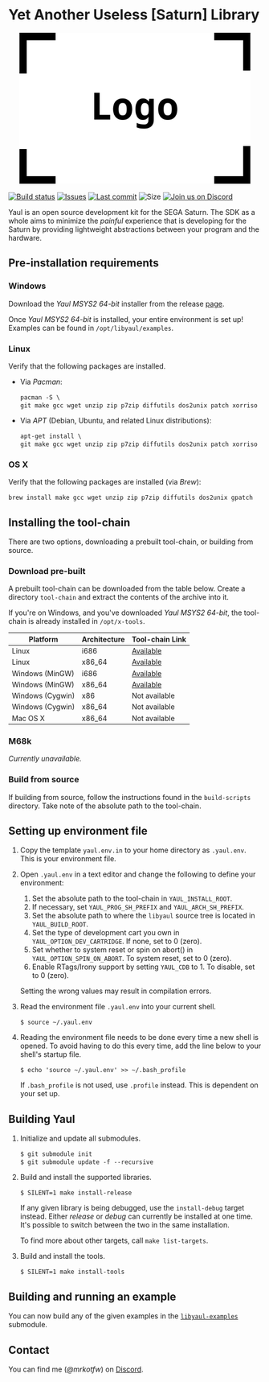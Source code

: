 Yet Another Useless [Saturn] Library
===
<p align="center">
  <img width="460" height="300" src=".images/logo.png">
</p>

[![Build status](https://img.shields.io/travis/ijacquez/libyaul.svg)](https://travis-ci.org/ijacquez/libyaul) [![Issues](https://img.shields.io/github/issues/ijacquez/libyaul.svg)](https://github.com/ijacquez/libyaul/issues) [![Last commit](https://img.shields.io/github/last-commit/ijacquez/libyaul.svg)](https://github.com/ijacquez/libyaul/commits/develop) ![Size](https://img.shields.io/github/repo-size/ijacquez/libyaul.svg) [![Join us on Discord](https://img.shields.io/discord/531844227655532554.svg)]( https://discord.gg/S434dWA)

Yaul is an open source development kit for the SEGA Saturn. The SDK as a whole
aims to minimize the _painful_ experience that is developing for the Saturn by
providing lightweight abstractions between your program and the hardware.

## Pre-installation requirements

### Windows

Download the _Yaul MSYS2 64-bit_ installer from the release [page][2].

Once _Yaul MSYS2 64-bit_ is installed, your entire environment is set up!
Examples can be found in `/opt/libyaul/examples`.

### Linux

Verify that the following packages are installed.

 - Via _Pacman_:

       pacman -S \
       git make gcc wget unzip zip p7zip diffutils dos2unix patch xorriso

 - Via _APT_ (Debian, Ubuntu, and related Linux distributions):

       apt-get install \
       git make gcc wget unzip zip p7zip diffutils dos2unix patch xorriso

### OS X

Verify that the following packages are installed (via _Brew_):

    brew install make gcc wget unzip zip p7zip diffutils dos2unix gpatch

## Installing the tool-chain

There are two options, downloading a prebuilt tool-chain, or building from
source.

### Download pre-built

A prebuilt tool-chain can be downloaded from the table below. Create a directory
`tool-chain` and extract the contents of the archive into it.

If you're on Windows, and you've downloaded _Yaul MSYS2 64-bit_, the tool-chain
is already installed in `/opt/x-tools`.

| Platform         | Architecture | Tool-chain Link |
|------------------|--------------|-----------------|
| Linux            | i686         | [Available][3]  |
| Linux            | x86_64       | [Available][4]  |
| Windows (MinGW)  | i686         | [Available][5]  |
| Windows (MinGW)  | x86_64       | [Available][6]  |
| Windows (Cygwin) | x86          | Not available   |
| Windows (Cygwin) | x86_64       | Not available   |
| Mac OS X         | x86_64       | Not available   |

### M68k

_Currently unavailable._



### Build from source

If building from source, follow the instructions found in the `build-scripts`
directory. Take note of the absolute path to the tool-chain.

## Setting up environment file

1. Copy the template `yaul.env.in` to your home directory as `.yaul.env`. This
   is your environment file.

2. Open `.yaul.env` in a text editor and change the following to define your
   environment:

   1. Set the absolute path to the tool-chain in `YAUL_INSTALL_ROOT`.
   2. If necessary, set `YAUL_PROG_SH_PREFIX` and `YAUL_ARCH_SH_PREFIX`.
   3. Set the absolute path to where the `libyaul` source tree is located in
      `YAUL_BUILD_ROOT`.
   4. Set the type of development cart you own in `YAUL_OPTION_DEV_CARTRIDGE`.
      If none, set to 0 (zero).
   5. Set whether to system reset or spin on abort() in
      `YAUL_OPTION_SPIN_ON_ABORT`. To system reset, set to 0 (zero).
   6. Enable RTags/Irony support by setting `YAUL_CDB` to 1. To disable, set to
      0 (zero).

   Setting the wrong values may result in compilation errors.

3. Read the environment file `.yaul.env` into your current shell.

       $ source ~/.yaul.env

4. Reading the environment file needs to be done every time a new shell is
   opened. To avoid having to do this every time, add the line below to your
   shell's startup file.

       $ echo 'source ~/.yaul.env' >> ~/.bash_profile

   If `.bash_profile` is not used, use `.profile` instead. This is dependent on
   your set up.

## Building Yaul

1. Initialize and update all submodules.

       $ git submodule init
       $ git submodule update -f --recursive

2. Build and install the supported libraries.

       $ SILENT=1 make install-release

   If any given library is being debugged, use the `install-debug` target
   instead. Either _release_ or _debug_ can currently be installed at one
   time. It's possible to switch between the two in the same installation.

   To find more about other targets, call `make list-targets`.

3. Build and install the tools.

       $ SILENT=1 make install-tools

## Building and running an example

You can now build any of the given examples in the [`libyaul-examples`][1]
submodule.

## Contact

You can find me (*@mrkotfw*) on [Discord]( https://discord.gg/S434dWA).

[1]: https://github.com/ijacquez/libyaul-examples
[2]: https://github.com/ijacquez/libyaul-installer/releases
[3]: https://drive.google.com/open?id=1Cg73hDwp_EuQCEol5praZa33QrEvdY5_
[4]: https://drive.google.com/open?id=1YVcXcZLlcYezajkNUksylSxtLwx9zrl-
[5]: https://drive.google.com/open?id=1eEIvAVY0tmmkldRSF5d557W831Qh15d2
[6]: https://drive.google.com/open?id=1hkQ6PKWDM29Xv0ZhJzUBRg0Xvz09UFMI
